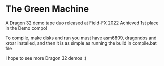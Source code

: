 # The Green Machine
A Dragon 32 demo tape duo released at Field-FX 2022
Achieved 1st place in the Demo compo!

To compile, make disks and run you must have asm6809, dragondos and xroar installed, and then it is as simple as running the build in compile.bat file

I hope to see more Dragon 32 demos :)
